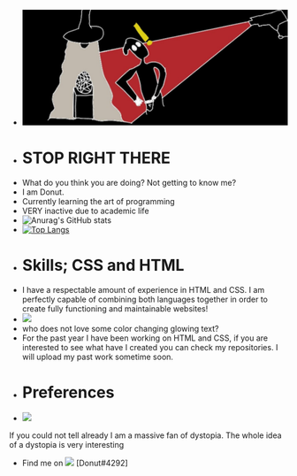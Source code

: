 - <img src="Caught in act.jpg">
-  # **STOP RIGHT THERE**
- What do you think you are doing? Not getting to know me?
- I am Donut.
- Currently learning the art of programming
- VERY inactive due to academic life
- ![Anurag's GitHub stats](https://github-readme-stats.vercel.app/api?username=donutdellsprinkles&theme=radical&show_icons=true)
- [![Top Langs](https://github-readme-stats.vercel.app/api/top-langs/?username=donutdellsprinkles&layout=compact)](https://github.com/donutdellsprinkles/github-readme-stats)
- # Skills; CSS and HTML
- I have a respectable amount of experience in HTML and CSS. I am perfectly capable of combining both languages together in order to create fully functioning and maintainable websites!
- <img src="https://media.giphy.com/media/iR1r45zxg9akPWEJII/giphy.gif">
- who does not love some color changing glowing text?
- For the past year I have been working on HTML and CSS, if you are interested to see what have I created you can check my repositories. I will upload my past work sometime soon.
- # Preferences
- <img src="https://cdn.vox-cdn.com/thumbor/5pEa36thZLseTI18tAVTxA7fazc=/1400x1050/filters:format(jpeg)/cdn.vox-cdn.com/uploads/chorus_asset/file/13443468/ss_591536b1d638f947111d9772318a10b1cb57e8ae.jpg">
If you could not tell already I am a massive fan of dystopia. The whole idea of a dystopia is very interesting 
- Find me on <img width="26px" src="https://discord.com/assets/2d20a45d79110dc5bf947137e9d99b66.svg"> [Donut#4292]


<!---
donutdellsprinkles/donutdellsprinkles is a ✨ special ✨ repository because its `README.md` (this file) appears on your GitHub profile.
You can click the Preview link to take a look at your changes.
--->
